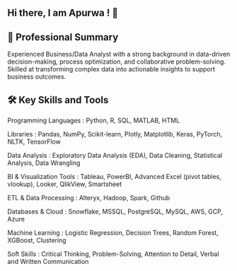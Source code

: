 ## Hi there, I am Apurwa ! 👋

## 🌟 Professional Summary

Experienced Business/Data Analyst with a strong background in data-driven decision-making, process optimization, and collaborative problem-solving. Skilled at transforming complex data into actionable insights to support business outcomes.

## 🛠️ Key Skills and Tools

Programming Languages	: Python, R, SQL, MATLAB, HTML

Libraries	: Pandas, NumPy, Scikit-learn, Plotly, Matplotlib, Keras, PyTorch, NLTK, TensorFlow

Data Analysis	: Exploratory Data Analysis (EDA), Data Cleaning, Statistical Analysis, Data Wrangling

BI & Visualization Tools	: Tableau, PowerBI, Advanced Excel (pivot tables, vlookup), Looker, QlikView, Smartsheet

ETL & Data Processing	: Alteryx, Hadoop, Spark, Github

Databases & Cloud 	: Snowflake, MSSQL, PostgreSQL, MySQL, AWS, GCP, Azure

Machine Learning	: Logistic Regression, Decision Trees, Random Forest, XGBoost, Clustering

Soft Skills	: Critical Thinking, Problem-Solving, Attention to Detail, Verbal and Written Communication


<!--
**apurwasontakke/apurwasontakke** is a ✨ _special_ ✨ repository because its `README.md` (this file) appears on your GitHub profile.

Here are some ideas to get you started:

- 🔭 I’m currently working on ...
- 🌱 I’m currently learning ...
- 👯 I’m looking to collaborate on ...
- 🤔 I’m looking for help with ...
- 💬 Ask me about ...
- 📫 How to reach me: ...
- 😄 Pronouns: ...
- ⚡ Fun fact: ...
-->
